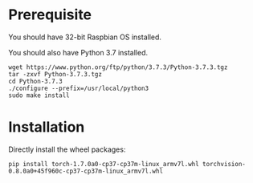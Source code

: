 # Prerequisite

You should have 32-bit Raspbian OS installed. 

You should also have Python 3.7 installed.
```
wget https://www.python.org/ftp/python/3.7.3/Python-3.7.3.tgz
tar -zxvf Python-3.7.3.tgz
cd Python-3.7.3
./configure --prefix=/usr/local/python3
sudo make install
```

# Installation

Directly install the wheel packages:
```
pip install torch-1.7.0a0-cp37-cp37m-linux_armv7l.whl torchvision-0.8.0a0+45f960c-cp37-cp37m-linux_armv7l.whl
```